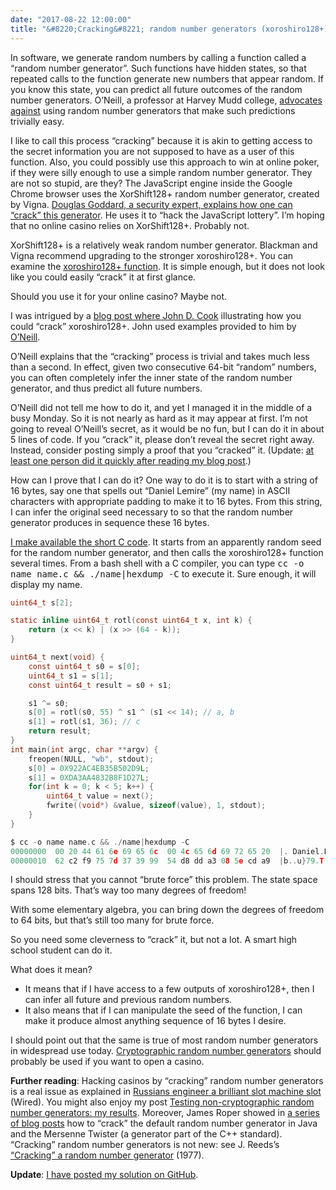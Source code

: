 ```yaml
---
date: "2017-08-22 12:00:00"
title: "&#8220;Cracking&#8221; random number generators (xoroshiro128+)"
---
```




In software, we generate random numbers by calling a function called a &ldquo;random number generator&rdquo;. Such functions have hidden states, so that repeated calls to the function generate new numbers that appear random. If you know this state, you can predict all future outcomes of the random number generators. O&rsquo;Neill, a professor at Harvey Mudd college, [advocates against](http://www.pcg-random.org/posts/on-trivial-predictability.html) using random number generators that make such predictions trivially easy.

I like to call this process &ldquo;cracking&rdquo; because it is akin to getting access to the secret information you are not supposed to have as a user of this function. Also, you could possibly use this approach to win at online poker, if they were silly enough to use a simple random number generator. They are not so stupid, are they?
The JavaScript engine inside the Google Chrome browser uses the XorShift128+ random number generator, created by Vigna. [Douglas Goddard, a security expert, explains how one can &ldquo;crack&rdquo; this generator](https://blog.securityevaluators.com/xorshift128-backward-ff3365dc0c17). He uses it to &ldquo;hack the JavaScript lottery&rdquo;. I&rsquo;m hoping that no online casino relies on XorShift128+. Probably not.

XorShift128+ is a relatively weak random number generator. Blackman and Vigna recommend upgrading to the stronger xoroshiro128+.
You can examine the [xoroshiro128+ function](http://xoroshiro.di.unimi.it/xoroshiro128plus.c). It is simple enough, but it does not look like you could easily &ldquo;crack&rdquo; it at first glance.

Should you use it for your online casino? Maybe not.

I was intrigued by a [blog post where John D. Cook](https://www.johndcook.com/blog/2017/08/16/manipulating-a-random-number-generator/) illustrating how you could &ldquo;crack&rdquo; xoroshiro128+. John used examples provided to him by [O&rsquo;Neill](http://www.pcg-random.org/posts/predictability-party-tricks.html).

O&rsquo;Neill explains that the &ldquo;cracking&rdquo; process is trivial and takes much less than a second. In effect, given two consecutive 64-bit &ldquo;random&rdquo; numbers, you can often completely infer the inner state of the random number generator, and thus predict all future numbers.

O&rsquo;Neill did not tell me how to do it, and yet I managed it in the middle of a busy Monday. So it is not nearly as hard as it may appear at first.
I&rsquo;m not going to reveal O&rsquo;Neill&rsquo;s secret, as it would be no fun, but I can do it in about 5 lines of code. If you &ldquo;crack&rdquo; it, please don&rsquo;t reveal the secret right away. Instead, consider posting simply a proof that you &ldquo;cracked&rdquo; it. (Update: [at least one person did it quickly after reading my blog post](https://gist.github.com/karanlyons/805dbcc9e898dbd17e06f2627d5f9111).)

How can I prove that I can do it? One way to do it is to start with a string of 16 bytes, say one that spells out &ldquo;Daniel Lemire&rdquo; (my name) in ASCII characters with appropriate padding to make it to 16 bytes. From this string, I can infer the original seed necessary to so that the random number generator produces in sequence these 16 bytes.

[I make available the short C code](https://github.com/lemire/Code-used-on-Daniel-Lemire-s-blog/blob/master/2017/08/22/name.c). It starts from an apparently random seed for the random number generator, and then calls the xoroshiro128+ function several times. From a bash shell with a C compiler, you can type <tt>cc -o name name.c && ./name|hexdump -C</tt> to execute it. Sure enough, it will display my name.
```C
uint64_t s[2];

static inline uint64_t rotl(const uint64_t x, int k) {
	return (x << k) | (x >> (64 - k));
}

uint64_t next(void) {
	const uint64_t s0 = s[0];
	uint64_t s1 = s[1];
	const uint64_t result = s0 + s1;

	s1 ^= s0;
	s[0] = rotl(s0, 55) ^ s1 ^ (s1 << 14); // a, b
	s[1] = rotl(s1, 36); // c
	return result;
}
int main(int argc, char **argv) {
    freopen(NULL, "wb", stdout);
    s[0] = 0X922AC4EB35B502D9L;
    s[1] = 0XDA3AA4832B8F1D27L;
    for(int k = 0; k < 5; k++) {
        uint64_t value = next();
        fwrite((void*) &value, sizeof(value), 1, stdout);
    }
}
```

```C
$ cc -o name name.c && ./name|hexdump -C
00000000  00 20 44 61 6e 69 65 6c  00 4c 65 6d 69 72 65 20  |. Daniel.Lemire |
00000010  62 c2 f9 75 7d 37 39 99  54 d8 dd a3 08 5e cd a9  |b..u}79.T....^..|
```


I should stress that you cannot &ldquo;brute force&rdquo; this problem. The state space spans 128 bits. That&rsquo;s way too many degrees of freedom!

With some elementary algebra, you can bring down the degrees of freedom to 64 bits, but that&rsquo;s still too many for brute force.

So you need some cleverness to &ldquo;crack&rdquo; it, but not a lot. A smart high school student can do it.

What does it mean?
- It means that if I have access to a few outputs of xoroshiro128+, then I can infer all future and previous random numbers.
- It also means that if I can manipulate the seed of the function, I can make it produce almost anything sequence of 16 bytes I desire.


I should point out that the same is true of most random number generators in widespread use today. [Cryptographic random number generators](https://en.wikipedia.org/wiki/Fortuna_(PRNG)) should probably be used if you want to open a casino.

__Further reading__: Hacking casinos by &ldquo;cracking&rdquo; random number generators is a real issue as explained in [Russians engineer a brilliant slot machine slot](https://www.wired.com/2017/02/russians-engineer-brilliant-slot-machine-cheat-casinos-no-fix/) (Wired). You might also enjoy my post [Testing non-cryptographic random number generators: my results](/lemire/blog/2017/08/22/testing-non-cryptographic-random-number-generators-my-results/). Moreover, James Roper showed in [a series of blog posts](https://jazzy.id.au/2010/09/20/cracking_random_number_generators_part_1.html) how to &ldquo;crack&rdquo; the default random number generator in Java and the Mersenne Twister (a generator part of the C++ standard). &ldquo;Cracking&rdquo; random number generators is not new: see J. Reeds&rsquo;s [&ldquo;Cracking&rdquo; a random number generator](https://pdfs.semanticscholar.org/54af/d43274e496d5e1b5e36faa21ce4e7dbf1340.pdf) (1977).

__Update__: [I have posted my solution on GitHub](https://github.com/lemire/crackingxoroshiro128plus).

